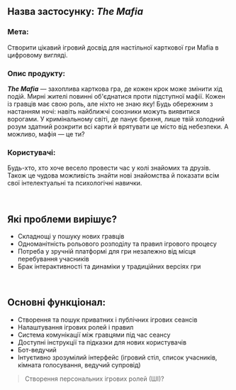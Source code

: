 ## Назва застосунку: ***The Mafia***
### Мета:
Створити цікавий ігровий досвід для настільної карткової гри Mafia в цифровому вигляді.
### Опис продукту:
***The Mafia*** — захоплива карткова гра, де кожен крок може змінити хід подій. Мирні жителі повинні об'єднатися проти підступної мафії. Кожен із гравців має свою роль, але ніхто не знаю яку! Будь обережним з настанням ночі: навіть найближчі союзники можуть виявитися ворогами. У кримінальному світі, де панує брехня, лише твій холодний розум здатний розкрити всі карти й врятувати це місто від небезпеки. А можливо, мафія — це ти?
### Користувачі:
Будь-хто, хто хоче весело провести час у колі знайомих та друзів. Також це чудова можливість знайти нові знайомства й показати всім свої інтелектуальні та психологічні навички.

&nbsp;

## Які проблеми вирішує?    
* Складнощі у пошуку нових гравців
* Одноманітність рольового розподілу та правил ігрового процесу
* Потреба у зручній платформі для гри незалежно від місця перебування учасників
* Брак інтерактивності та динаміки у традиційних версіях гри

&nbsp;

## Основні функціонал:
* Створення та пошук приватних і публічних ігрових сеансів
* Налаштування ігрових ролей і правил
* Система комунікації між гравцями під час сеансу
* Доступні інструкції та підказки для нових користувачів
* Бот-ведучий
* Інтуєтивно зрозумілий інтерфейс (ігровий стіл, список учасників, кімната голосування, ведучий супровід)
> Створення персональних ігрових ролей (ШІ)?
